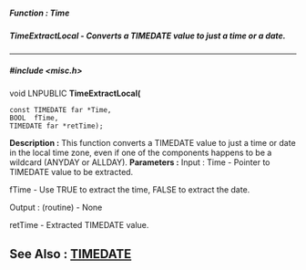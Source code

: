 ##### Function : Time
##### TimeExtractLocal - Converts a TIMEDATE value to just a time or a date.
---
##### #include <misc.h>
void LNPUBLIC **TimeExtractLocal(**

	const TIMEDATE far *Time,
	BOOL  fTime,
	TIMEDATE far *retTime);
**Description :**
This function converts a TIMEDATE value to just a time or date in the local 
time zone, even if one of the components happens to be a wildcard (ANYDAY or 
ALLDAY).
**Parameters :**
Input :
Time  -  Pointer to TIMEDATE value to be extracted.

fTime  -  Use TRUE to extract the time, FALSE to extract the date.

Output :
(routine)  -  None


retTime  -  Extracted TIMEDATE value.

**See Also :**
[TIMEDATE](D:/md_files/TIMEDATE.md)
---
